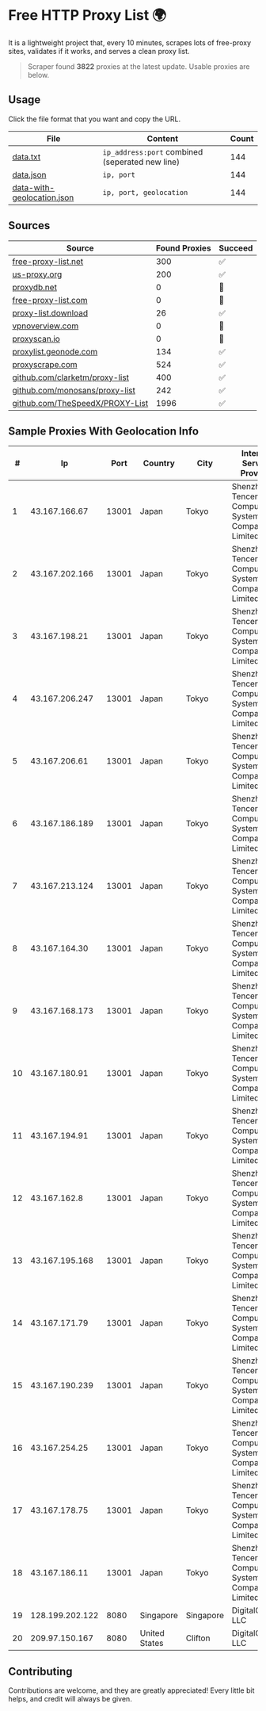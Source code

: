 
# Free HTTP Proxy List 🌍

It is a lightweight project that, every 10 minutes, scrapes lots of free-proxy sites, validates if it works, and serves a clean proxy list.


> Scraper found **3822** proxies at the latest update. Usable proxies are below.

## Usage

Click the file format that you want and copy the URL.


|File|Content|Count|
|----|-------|-----|
|[data.txt](https://raw.githubusercontent.com/themiralay/Proxy-List-World/master/data.txt)|`ip_address:port` combined (seperated new line)|144|
|[data.json](https://raw.githubusercontent.com/themiralay/Proxy-List-World/master/data.json)|`ip, port`|144|
|[data-with-geolocation.json](https://raw.githubusercontent.com/themiralay/Proxy-List-World/master/data-with-geolocation.json)|`ip, port, geolocation`|144|

## Sources

|Source|Found Proxies|Succeed|
|------|-------------|-------|
|[free-proxy-list.net](https://free-proxy-list.net)|300|✅|
|[us-proxy.org](https://www.us-proxy.org)|200|✅|
|[proxydb.net](http://proxydb.net)|0|🚫|
|[free-proxy-list.com](https://free-proxy-list.com/?page=&port=&type%5B%5D=http&type%5B%5D=https&up_time=0&search=Search)|0|🚫|
|[proxy-list.download](https://www.proxy-list.download/HTTP)|26|✅|
|[vpnoverview.com](https://vpnoverview.com/privacy/anonymous-browsing/free-proxy-servers)|0|🚫|
|[proxyscan.io](https://www.proxyscan.io)|0|🚫|
|[proxylist.geonode.com](https://proxylist.geonode.com/api/proxy-list?limit=300&page=1&sort_by=lastChecked&sort_type=desc&protocols=http,https)|134|✅|
|[proxyscrape.com](https://api.proxyscrape.com/v2/?request=displayproxies&protocol=http&timeout=10000&country=all&ssl=all&anonymity=all)|524|✅|
|[github.com/clarketm/proxy-list](https://raw.githubusercontent.com/clarketm/proxy-list/master/proxy-list-raw.txt)|400|✅|
|[github.com/monosans/proxy-list](https://raw.githubusercontent.com/monosans/proxy-list/main/proxies/http.txt)|242|✅|
|[github.com/TheSpeedX/PROXY-List](https://raw.githubusercontent.com/TheSpeedX/PROXY-List/master/http.txt)|1996|✅|


## Sample Proxies With Geolocation Info

|#|Ip|Port|Country|City|Internet Service Provider|
|-|--|----|-------|----|-------------------------|
|1|43.167.166.67|13001|Japan|Tokyo|Shenzhen Tencent Computer Systems Company Limited|
|2|43.167.202.166|13001|Japan|Tokyo|Shenzhen Tencent Computer Systems Company Limited|
|3|43.167.198.21|13001|Japan|Tokyo|Shenzhen Tencent Computer Systems Company Limited|
|4|43.167.206.247|13001|Japan|Tokyo|Shenzhen Tencent Computer Systems Company Limited|
|5|43.167.206.61|13001|Japan|Tokyo|Shenzhen Tencent Computer Systems Company Limited|
|6|43.167.186.189|13001|Japan|Tokyo|Shenzhen Tencent Computer Systems Company Limited|
|7|43.167.213.124|13001|Japan|Tokyo|Shenzhen Tencent Computer Systems Company Limited|
|8|43.167.164.30|13001|Japan|Tokyo|Shenzhen Tencent Computer Systems Company Limited|
|9|43.167.168.173|13001|Japan|Tokyo|Shenzhen Tencent Computer Systems Company Limited|
|10|43.167.180.91|13001|Japan|Tokyo|Shenzhen Tencent Computer Systems Company Limited|
|11|43.167.194.91|13001|Japan|Tokyo|Shenzhen Tencent Computer Systems Company Limited|
|12|43.167.162.8|13001|Japan|Tokyo|Shenzhen Tencent Computer Systems Company Limited|
|13|43.167.195.168|13001|Japan|Tokyo|Shenzhen Tencent Computer Systems Company Limited|
|14|43.167.171.79|13001|Japan|Tokyo|Shenzhen Tencent Computer Systems Company Limited|
|15|43.167.190.239|13001|Japan|Tokyo|Shenzhen Tencent Computer Systems Company Limited|
|16|43.167.254.25|13001|Japan|Tokyo|Shenzhen Tencent Computer Systems Company Limited|
|17|43.167.178.75|13001|Japan|Tokyo|Shenzhen Tencent Computer Systems Company Limited|
|18|43.167.186.11|13001|Japan|Tokyo|Shenzhen Tencent Computer Systems Company Limited|
|19|128.199.202.122|8080|Singapore|Singapore|DigitalOcean, LLC|
|20|209.97.150.167|8080|United States|Clifton|DigitalOcean, LLC|



## Contributing

Contributions are welcome, and they are greatly appreciated! Every
little bit helps, and credit will always be given.

